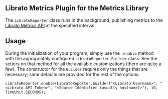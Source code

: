 ## Librato Metrics Plugin for the Metrics Library

The `LibratoReporter` class runs in the background, publishing metrics to the <a href="http://metrics.librato.com">Librato Metrics API</a> at the specified interval.

## Usage

During the initialization of your program, simply use the `.enable` method with the appropriately configured `LibratoReporter.Builder` class. See the setters on that method for all the available customizations (there are quite a few). The constructor for the `Builder` requres only the things that are necessary; sane defaults are provided for the rest of the options.

    LibratoReporter.enable(LibratoReporter.builder("<Librato Username>", "<Librato API Token>", "<Source Identifier (usually hostname)>"), 10, TimeUnit.SECONDS);

